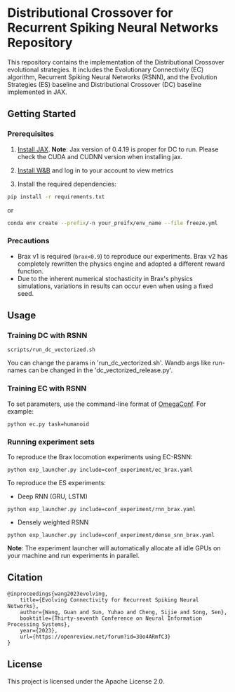 # Distributional Crossover for Recurrent Spiking Neural Networks Repository

This repository contains the implementation of the Distributional Crossover evolutional strategies. It includes the Evolutionary Connectivity (EC) algorithm, Recurrent Spiking Neural Networks (RSNN), and the Evolution Strategies (ES) baseline and Distributional Crossover (DC) baseline implemented in JAX.

## Getting Started

### Prerequisites

1. [Install JAX](https://github.com/google/jax#installation). **Note**: Jax version of 0.4.19 is proper for DC to run. Please check the CUDA and CUDNN version when installing jax.

2. [Install W&B](https://github.com/wandb/wandb) and log in to your account to view metrics

3. Install the required dependencies:

```bash
pip install -r requirements.txt
```
or
```bash
conda env create --prefix/-n your_preifx/env_name --file freeze.yml
```

### Precautions

- Brax v1 is required (`brax<0.9`) to reproduce our experiments. Brax v2 has completely rewritten the physics engine and adopted a different reward function.
- Due to the inherent numerical stochasticity in Brax's physics simulations, variations in results can occur even when using a fixed seed.

## Usage

### Training DC with RSNN
```
scripts/run_dc_vectorized.sh
```
You can change the params in 'run_dc_vectorized.sh'. Wandb args like run-names can be changed in the 'dc_vectorized_release.py'.

### Training EC with RSNN

To set parameters, use the command-line format of [OmegaConf](https://omegaconf.readthedocs.io/en/2.3_branch/usage.html#id15). For example:

```
python ec.py task=humanoid
```

### Running experiment sets

To reproduce the Brax locomotion experiments using EC-RSNN:

```
python exp_launcher.py include=conf_experiment/ec_brax.yaml
```

To reproduce the ES experiments:

- Deep RNN (GRU, LSTM)

```
python exp_launcher.py include=conf_experiment/rnn_brax.yaml
```

- Densely weighted RSNN

```
python exp_launcher.py include=conf_experiment/dense_snn_brax.yaml
```

**Note**: The experiment launcher will automatically allocate all idle GPUs on your machine and run experiments in parallel.

## Citation

```
@inproceedings{wang2023evolving,
    title={Evolving Connectivity for Recurrent Spiking Neural Networks},
    author={Wang, Guan and Sun, Yuhao and Cheng, Sijie and Song, Sen},
    booktitle={Thirty-seventh Conference on Neural Information Processing Systems},
    year={2023},
    url={https://openreview.net/forum?id=30o4ARmfC3}
}
```

## License

This project is licensed under the Apache License 2.0.

